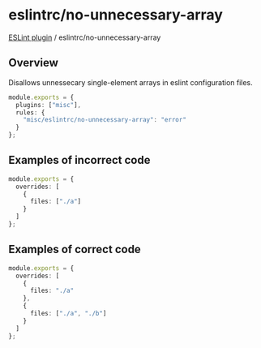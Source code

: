 # eslintrc/no-unnecessary-array

[ESLint plugin](https://ilyub.github.io/eslint-plugin-misc/) / eslintrc/no-unnecessary-array

## Overview

Disallows unnessecary single-element arrays in eslint configuration files.

```ts
module.exports = {
  plugins: ["misc"],
  rules: {
    "misc/eslintrc/no-unnecessary-array": "error"
  }
};
```

## Examples of incorrect code

```ts
module.exports = {
  overrides: [
    {
      files: ["./a"]
    }
  ]
};
```

## Examples of correct code

```ts
module.exports = {
  overrides: [
    {
      files: "./a"
    },
    {
      files: ["./a", "./b"]
    }
  ]
};
```